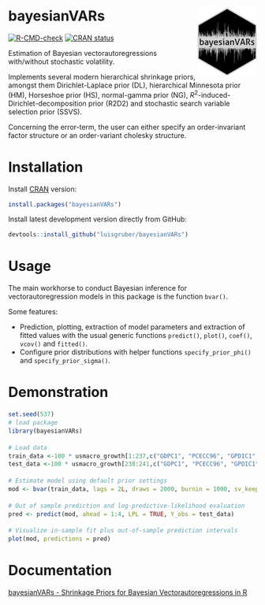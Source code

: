 
# bayesianVARs <img src="man/figures/logo.png" align="right" height="139"/>

<!-- badges: start -->

[![R-CMD-check](https://github.com/luisgruber/bayesianVARs/actions/workflows/R-CMD-check.yaml/badge.svg)](https://github.com/luisgruber/bayesianVARs/actions/workflows/R-CMD-check.yaml)
[![CRAN
status](https://www.r-pkg.org/badges/version/bayesianVARs)](https://CRAN.R-project.org/package=bayesianVARs)
<!-- badges: end -->

Estimation of Bayesian vectorautoregressions with/without stochastic
volatility.

Implements several modern hierarchical shrinkage priors, amongst them
Dirichlet-Laplace prior (DL), hierarchical Minnesota prior (HM),
Horseshoe prior (HS), normal-gamma prior (NG),
$R^2$-induced-Dirichlet-decomposition prior (R2D2) and stochastic search
variable selection prior (SSVS).

Concerning the error-term, the user can either specify an
order-invariant factor structure or an order-variant cholesky structure.

# Installation

Install [CRAN](https://cran.r-project.org/package=bayesianVARs) version:

``` r
install.packages("bayesianVARs")
```

Install latest development version directly from GitHub:

``` r
devtools::install_github("luisgruber/bayesianVARs")
```

# Usage

The main workhorse to conduct Bayesian inference for
vectorautoregression models in this package is the function `bvar()`.

Some features:

- Prediction, plotting, extraction of model parameters and extraction of
  fitted values with the usual generic functions `predict()`, `plot()`,
  `coef()`, `vcov()` and `fitted()`.
- Configure prior distributions with helper functions
  `specify_prior_phi()` and `specify_prior_sigma()`.

# Demonstration

``` r
set.seed(537)
# load package
library(bayesianVARs)

# Load data
train_data <-100 * usmacro_growth[1:237,c("GDPC1", "PCECC96", "GPDIC1", "AWHMAN", "GDPCTPI", "CES2000000008x", "FEDFUNDS", "GS10", "EXUSUKx", "S&P 500")]
test_data <-100 * usmacro_growth[238:241,c("GDPC1", "PCECC96", "GPDIC1", "AWHMAN", "GDPCTPI", "CES2000000008x", "FEDFUNDS", "GS10", "EXUSUKx", "S&P 500")]
                                   
# Estimate model using default prior settings
mod <- bvar(train_data, lags = 2L, draws = 2000, burnin = 1000, sv_keep = "all")

# Out of sample prediction and log-predictive-likelihood evaluation
pred <- predict(mod, ahead = 1:4, LPL = TRUE, Y_obs = test_data)

# Visualize in-sample fit plus out-of-sample prediction intervals
plot(mod, predictions = pred)
```

# Documentation

[bayesianVARs - Shrinkage Priors for Bayesian Vectorautoregressions in
R](https://bayesian.org/wp-content/uploads/2023/12/2312.pdf#SOFTWARE%20HIGHLIGHT)
